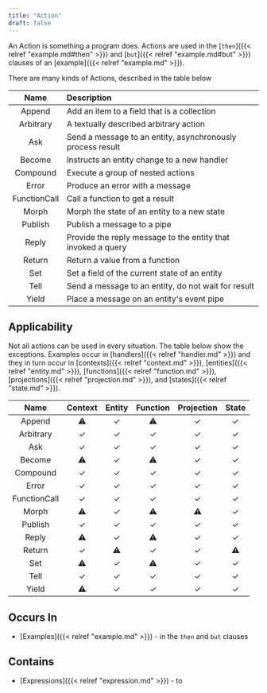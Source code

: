 ```yaml
---
title: "Action"
draft: false
---
```


An Action is something a program does. Actions are used in the 
[`then`]({{< relref "example.md#then" >}})
and 
[`but`]({{< relref "example.md#but" >}}) clauses of an 
[example]({{< relref "example.md" >}}). 

There are many kinds of Actions, described in the table below

|     Name     | Description                                                  |
|:------------:|:-------------------------------------------------------------|
|    Append    | Add an item to a field that is a collection                  |
|  Arbitrary   | A textually described arbitrary action                       |
|     Ask      | Send a message to an entity, asynchronously process result   |
|    Become    | Instructs an entity change to a new handler                  |
|   Compound   | Execute a group of nested actions                            |
|    Error     | Produce an error with a message                              |
| FunctionCall | Call a function to get a result                              |
|    Morph     | Morph the state of an entity to a new state                  |
|   Publish    | Publish a message to a pipe                                  |
|    Reply     | Provide the reply message to the entity that invoked a query |
|    Return    | Return a value from a function                               |
|     Set      | Set a field of the current state of an entity                |
|     Tell     | Send a message to an entity, do not wait for result          |
|    Yield     | Place a message on an entity's event pipe                    |

## Applicability
Not all actions can be used in every situation. The table below show the 
exceptions. Examples occur in
[handlers]({{< relref "handler.md" >}}) and they in turn occur in
[contexts]({{< relref "context.md" >}}),
[entities]({{< relref "entity.md" >}}),
[functions]({{< relref "function.md" >}}),
[projections]({{< relref "projection.md" >}}), and
[states]({{< relref "state.md" >}}).


|     Name     | Context | Entity | Function | Projection | State |
|:------------:|:-------:|:------:|:--------:|:----------:|:-----:|
|    Append    |    ⚠    |   ✓    |    ⚠     |     ✓      |   ✓   |
|  Arbitrary   |    ✓    |   ✓    |    ✓     |     ✓      |   ✓   |
|     Ask      |    ✓    |   ✓    |    ✓     |     ✓      |   ✓   |
|    Become    |    ⚠    |   ✓    |    ⚠     |     ✓      |   ✓   |
|   Compound   |    ✓    |   ✓    |    ✓     |     ✓      |   ✓   |
|    Error     |    ✓    |   ✓    |    ✓     |     ✓      |   ✓   |
| FunctionCall |    ✓    |   ✓    |    ✓     |     ✓      |   ✓   |
|    Morph     |    ⚠    |   ✓    |    ⚠     |     ⚠      |   ✓   |
|   Publish    |    ✓    |   ✓    |    ✓     |     ✓      |   ✓   |
|    Reply     |    ⚠    |   ✓    |    ⚠     |     ✓      |   ✓   |
|    Return    |    ✓    |   ⚠    |    ✓     |     ✓      |   ⚠   |
|     Set      |    ⚠    |   ✓    |    ⚠     |     ✓      |   ✓   |
|     Tell     |    ✓    |   ✓    |    ✓     |     ✓      |   ✓   |
|    Yield     |    ⚠    |   ✓    |    ✓     |     ✓      |   ✓   |


## Occurs In
* [Examples]({{< relref "example.md" >}}) - in the `then` and `but` clauses


## Contains
* [Expressions]({{< relref "expression.md" >}}) - to 